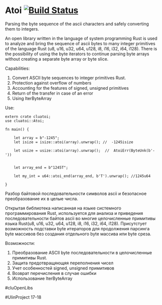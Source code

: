 # Atoi [![Build Status](https://travis-ci.org/clucompany/cluAtoi.svg?branch=master)](https://travis-ci.org/clucompany/cluAtoi)

Parsing the byte sequence of the ascii characters and safely converting them to integers.

An open library written in the language of system programming Rust is used to analyze and bring the sequence of ascii bytes to many integer primitives of the language Rust (u8, u16, u32, u64, u128, i8, i16, i32, i64, i128). There is the possibility of using the byte iterators to continue parsing byte arrays without creating a separate byte array or byte slice.

Capabilities:
1. Convert ASCII byte sequences to integer primitives Rust.
2. Protection against overflow of numbers
3. Accounting for the features of signed, unsigned primitives
4. Return of the transfer in case of an error
5. Using IterByteArray
	
Use:

	extern crate cluatoi;
	use cluatoi::Atoi;

	fn main() {

		let array = b"-1245";
		let isize = isize::atoi(array).unwrap(); //  -1245isize

		let usize = usize::atoi(array).unwrap();  //  AtoiErr(ByteUnk(b'-'))


		let array_end = b"1245T";

		let my_int = u64::atoi_end(array_end, b'T').unwrap(); //1245u64

	}
	
Разбор байтовой последовательности символов ascii и безопасное преобразование их в целые числа.

Открытая библиотека написанная на языке системного программирования Rust, используется для анализа и приведения последовательности байтов ascii во многие целочисленные примитивы языка Rust(u8, u16, u32, u64, u128, i8, i16, i32, i64, i128). Присутстует возможность подставки byte итераторов для продолжения парсинга byte массивов без создания отдельного byte массива или byte среза.

Возможности:
1. Преобразование ASCII byte последовательности в целочисленные примитивы Rust.
2. Защита предотвращяющяя переполнения чисел
3. Учет особенностей signed, unsigned примитивов
4. Возврат перечисления в случае ошибки
5. Использование IterByteArray

#cluOpenLibs

#UlinProject 17-18
